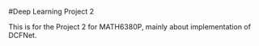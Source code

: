 #Deep Learning Project 2

This is for the Project 2 for MATH6380P, mainly about implementation of DCFNet.
